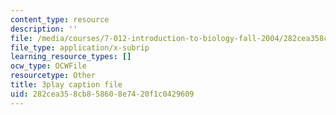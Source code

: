 ```yaml
---
content_type: resource
description: ''
file: /media/courses/7-012-introduction-to-biology-fall-2004/282cea358cb858608e7420f1c0429609_E2sRItjdLGI.vtt
file_type: application/x-subrip
learning_resource_types: []
ocw_type: OCWFile
resourcetype: Other
title: 3play caption file
uid: 282cea35-8cb8-5860-8e74-20f1c0429609
---
```

